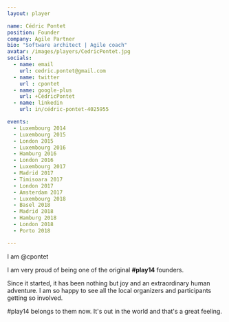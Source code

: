 ```yaml
---
layout: player

name: Cédric Pontet
position: Founder
company: Agile Partner
bio: "Software architect | Agile coach"
avatar: /images/players/CedricPontet.jpg
socials:
  - name: email
    url: cedric.pontet@gmail.com
  - name: twitter
    url : cpontet
  - name: google-plus
    url: +CédricPontet
  - name: linkedin
    url: in/cédric-pontet-4025955

events:
  - Luxembourg 2014
  - Luxembourg 2015
  - London 2015
  - Luxembourg 2016
  - Hamburg 2016
  - London 2016
  - Luxembourg 2017
  - Madrid 2017
  - Timisoara 2017
  - London 2017
  - Amsterdam 2017
  - Luxembourg 2018
  - Basel 2018
  - Madrid 2018
  - Hamburg 2018
  - London 2018
  - Porto 2018

---
```


I am @cpontet

I am very proud of being one of the original **#play14** founders.  

Since it started, it has been nothing but joy and an extraordinary human adventure. 
I am so happy to see all the local organizers and participants getting so involved.

#play14 belongs to them now. 
It's out in the world and that's a great feeling.